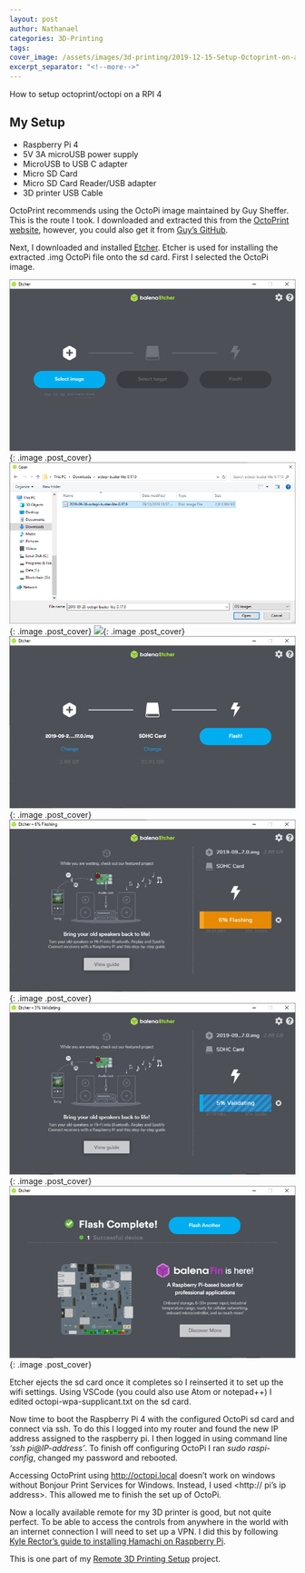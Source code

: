 ```yaml
---
layout: post
author: Nathanael
categories: 3D-Printing
tags: 
cover_image: /assets/images/3d-printing/2019-12-15-Setup-Octoprint-on-a-Raspberry-pi-4/20191215_235358.webp
excerpt_separator: "<!--more-->"
---
```

How to setup octoprint/octopi on a RPI 4
<!--more-->

## My Setup

- Raspberry Pi 4
- 5V 3A microUSB power supply
- MicroUSB to USB C adapter
- Micro SD Card
- Micro SD Card Reader/USB adapter
- 3D printer USB Cable

OctoPrint recommends using the OctoPi image maintained by Guy Sheffer. This is the route I took. I downloaded and extracted this from the [OctoPrint website](https://octoprint.org/download/), however, you could also get it from [Guy’s GitHub](https://github.com/guysoft).

Next, I downloaded and installed [Etcher](https://www.balena.io/etcher/). Etcher is used for installing the extracted .img OctoPi file onto the sd card. First I selected the OctoPi image.

![](/assets/images/3d-printing/2019-12-15-Setup-Octoprint-on-a-Raspberry-pi-4/capture1.png){: .image .post_cover}
![](/assets/images/3d-printing/2019-12-15-Setup-Octoprint-on-a-Raspberry-pi-4/capture2.png){: .image .post_cover}
![](/assets/images/3d-printing/2019-12-15-Setup-Octoprint-on-a-Raspberry-pi-4/capture3.png){: .image .post_cover}
![](/assets/images/3d-printing/2019-12-15-Setup-Octoprint-on-a-Raspberry-pi-4/capture4.png){: .image .post_cover}
![](/assets/images/3d-printing/2019-12-15-Setup-Octoprint-on-a-Raspberry-pi-4/capture5.png){: .image .post_cover}
![](/assets/images/3d-printing/2019-12-15-Setup-Octoprint-on-a-Raspberry-pi-4/capture6.png){: .image .post_cover}
![](/assets/images/3d-printing/2019-12-15-Setup-Octoprint-on-a-Raspberry-pi-4/capture7.png){: .image .post_cover}

Etcher ejects the sd card once it completes so I reinserted it to set up the wifi settings. Using VSCode (you could also use Atom or notepad++) I edited octopi-wpa-supplicant.txt on the sd card.

Now time to boot the Raspberry Pi 4 with the configured OctoPi sd card and connect via ssh. To do this I logged into my router and found the new IP address assigned to the raspberry pi. I then logged in using command line *‘ssh pi@IP-address’*. To finish off configuring OctoPi I ran *sudo raspi-config*, changed my password and rebooted.

Accessing OctoPrint using <http://octopi.local> doesn’t work on windows without Bonjour Print Services for Windows. Instead, I used <http://<your> pi’s ip address>.  This allowed me to finish the set up of OctoPi.

Now a locally available remote for my 3D printer is good, but not quite perfect. To be able to access the controls from anywhere in the world with an internet connection I will need to set up a VPN. I did this by following [Kyle Rector’s guide to installing Hamachi on Raspberry Pi](https://medium.com/@KyleARector/logmein-hamachi-on-raspberry-pi-ad2ba3619f3a).

This is one part of my [Remote 3D Printing Setup](http://nathanaelgandhi.com/3d-printing/2019/12/05/Remote-3D-Printing-Setup.html) project.
